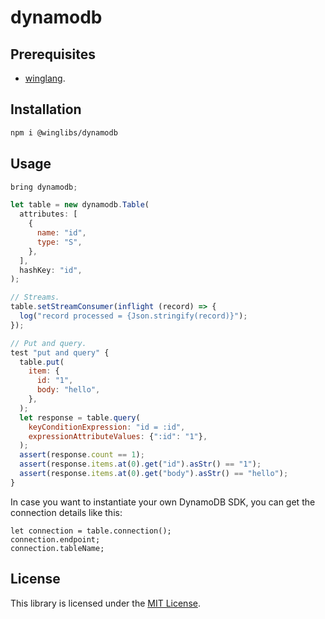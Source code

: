 # dynamodb

## Prerequisites

- [winglang](https://winglang.io).

## Installation

```sh
npm i @winglibs/dynamodb
```

## Usage

```js
bring dynamodb;

let table = new dynamodb.Table(
  attributes: [
    {
      name: "id",
      type: "S",
    },
  ],
  hashKey: "id",
);

// Streams.
table.setStreamConsumer(inflight (record) => {
  log("record processed = {Json.stringify(record)}");
});

// Put and query.
test "put and query" {
  table.put(
    item: {
      id: "1",
      body: "hello",
    },
  );
  let response = table.query(
    keyConditionExpression: "id = :id",
    expressionAttributeValues: {":id": "1"},
  );
  assert(response.count == 1);
  assert(response.items.at(0).get("id").asStr() == "1");
  assert(response.items.at(0).get("body").asStr() == "hello");
}
```

In case you want to instantiate your own DynamoDB SDK, you can get the connection details like this:

```wing
let connection = table.connection();
connection.endpoint;
connection.tableName;
```

## License

This library is licensed under the [MIT License](./LICENSE).
